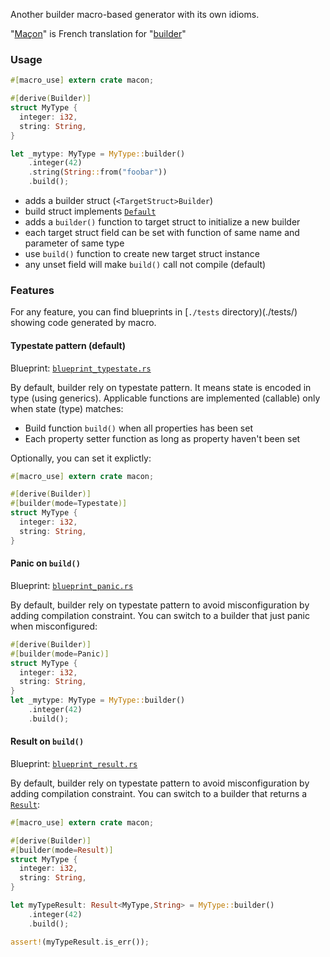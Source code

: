 Another builder macro-based generator with its own idioms.

"[Maçon](https://fr.wiktionary.org/wiki/ma%C3%A7on#Nom_commun_2)" is French translation for "[builder](https://www.wordreference.com/enfr/builder)"

### Usage

```rust
#[macro_use] extern crate macon;

#[derive(Builder)]
struct MyType {
  integer: i32,
  string: String,
}

let _mytype: MyType = MyType::builder()
    .integer(42)
    .string(String::from("foobar"))
    .build();
```

* adds a builder struct (`<TargetStruct>Builder`)
* build struct implements [`Default`](https://doc.rust-lang.org/std/default/trait.Default.html)
* adds a `builder()` function to target struct to initialize a new builder
* each target struct field can be set with function of same name and parameter of same type
* use `build()` function to create new target struct instance
* any unset field will make `build()` call not compile (default)

### Features

For any feature, you can find blueprints in [`./tests` directory)(./tests/) showing code generated by macro.

#### Typestate pattern (default)

Blueprint: [`blueprint_typestate.rs`](./tests/blueprint_typestate.rs)

By default, builder rely on typestate pattern. It means state is encoded in type (using generics). Applicable functions are implemented
(callable) only when state (type) matches:

* Build function `build()` when all properties has been set
* Each property setter function as long as property haven't been set

Optionally, you can set it explictly:

```rust
#[macro_use] extern crate macon;

#[derive(Builder)]
#[builder(mode=Typestate)]
struct MyType {
  integer: i32,
  string: String,
}
```

#### Panic on `build()`

Blueprint: [`blueprint_panic.rs`](./tests/blueprint_panic.rs)

By default, builder rely on typestate pattern to avoid misconfiguration by adding compilation constraint. You can switch to a builder
that just panic when misconfigured:

```rust
#[derive(Builder)]
#[builder(mode=Panic)]
struct MyType {
  integer: i32,
  string: String,
}
let _mytype: MyType = MyType::builder()
    .integer(42)
    .build();
```

#### Result on `build()`

Blueprint: [`blueprint_result.rs`](./tests/blueprint_result.rs)

By default, builder rely on typestate pattern to avoid misconfiguration by adding compilation constraint. You can switch to a builder
that returns a [`Result`](https://doc.rust-lang.org/std/result/enum.Result.html):

```rust
#[macro_use] extern crate macon;

#[derive(Builder)]
#[builder(mode=Result)]
struct MyType {
  integer: i32,
  string: String,
}

let myTypeResult: Result<MyType,String> = MyType::builder()
    .integer(42)
    .build();

assert!(myTypeResult.is_err());
```
